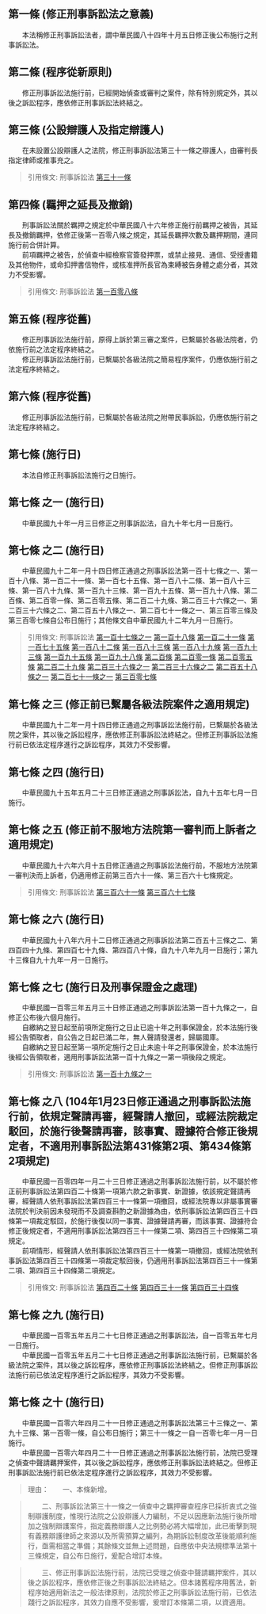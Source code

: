 第一條 (修正刑事訴訟法之意義)
-----------------------------
　　本法稱修正刑事訴訟法者，謂中華民國八十四年十月五日修正後公布施行之刑事訴訟法。  


第二條 (程序從新原則)
---------------------
　　修正刑事訴訟法施行前，已經開始偵查或審判之案件，除有特別規定外，其以後之訴訟程序，應依修正刑事訴訟法終結之。  


第三條 (公設辯護人及指定辯護人)
-------------------------------
　　在未設置公設辯護人之法院，修正刑事訴訟法第三十一條之辯護人，由審判長指定律師或推事充之。  
> 引用條文: 刑事訴訟法 [第三十一條](../../法務/刑法/刑事訴訟法.md#第三十一條-強制辯護案件與指定辯護人)



第四條 (羈押之延長及撤銷)
-------------------------
　　刑事訴訟法關於羈押之規定於中華民國八十六年修正施行前羈押之被告，其延長及撤銷羈押，依修正後第一百零八條之規定，其延長羈押次數及羈押期間，連同施行前合併計算。  
　　前項羈押之被告，於偵查中經檢察官簽發押票，或禁止接見、通信、受授書籍及其他物件，或命扣押書信物件，或核准押所長官為束縛被告身體之處分者，其效力不受影響。  
> 引用條文: 刑事訴訟法 [第一百零八條](../../法務/刑法/刑事訴訟法.md#第一百零八條-羈押之期間)



第五條 (程序從舊)
-----------------
　　修正刑事訴訟法施行前，原得上訴於第三審之案件，已繫屬於各級法院者，仍依施行前之法定程序終結之。  
　　修正刑事訴訟法施行前，已繫屬於各級法院之簡易程序案件，仍應依施行前之法定程序終結之。  


第六條 (程序從舊)
-----------------
　　修正刑事訴訟法施行前，已繫屬於各級法院之附帶民事訴訟，仍應依施行前之法定程序終結之。  


第七條 (施行日)
---------------
　　本法自修正刑事訴訟法施行之日施行。  


第七條 之一 (施行日)
--------------------
　　中華民國九十年一月三日修正之刑事訴訟法，自九十年七月一日施行。  


第七條 之二 (施行日)
--------------------
　　中華民國九十二年一月十四日修正通過之刑事訴訟法第一百十七條之一、第一百十八條、第一百二十一條、第一百七十五條、第一百八十二條、第一百八十三條、第一百八十九條、第一百九十三條、第一百九十五條、第一百九十八條、第二百條、第二百零一條、第二百零五條、第二百二十九條、第二百三十六條之一、第二百三十六條之二、第二百五十八條之一、第二百七十一條之一、第三百零三條及第三百零七條自公布日施行；其他條文自中華民國九十二年九月一日施行。  
> 引用條文: 刑事訴訟法 [第一百十七條之一](../../法務/刑法/刑事訴訟法.md#第一百十七條之一) [第一百十八條](../../法務/刑法/刑事訴訟法.md#第一百十八條-保證金之沒入) [第一百二十一條](../../法務/刑法/刑事訴訟法.md#第一百二十一條-有關羈押各項處分之裁定或命令機關) [第一百七十五條](../../法務/刑法/刑事訴訟法.md#第一百七十五條-傳喚證人之傳票) [第一百八十二條](../../法務/刑法/刑事訴訟法.md#第一百八十二條-拒絕證言－業務關係) [第一百八十三條](../../法務/刑法/刑事訴訟法.md#第一百八十三條-拒絕證言原因之釋明) [第一百八十九條](../../法務/刑法/刑事訴訟法.md#第一百八十九條-結文之作成) [第一百九十三條](../../法務/刑法/刑事訴訟法.md#第一百九十三條-拒絕具結或證言及不實具結之處罰) [第一百九十五條](../../法務/刑法/刑事訴訟法.md#第一百九十五條-囑託訊問證人) [第一百九十八條](../../法務/刑法/刑事訴訟法.md#第一百九十八條-鑑定人之選任) [第二百條](../../法務/刑法/刑事訴訟法.md#第二百條-聲請拒卻鑑定人之原因及時期) [第二百零一條](../../法務/刑法/刑事訴訟法.md#第二百零一條-拒卻鑑定人之程序) [第二百零五條](../../法務/刑法/刑事訴訟法.md#第二百零五條-鑑定之必要處分) [第二百二十九條](../../法務/刑法/刑事訴訟法.md#第二百二十九條-協助檢察官偵查之司法警察官) [第二百三十六條之一](../../法務/刑法/刑事訴訟法.md#第二百三十六條之一) [第二百三十六條之二](../../法務/刑法/刑事訴訟法.md#第二百三十六條之二) [第二百五十八條之一](../../法務/刑法/刑事訴訟法.md#第二百五十八條之一) [第二百七十一條之一](../../法務/刑法/刑事訴訟法.md#第二百七十一條之一) [第三百零七條](../../法務/刑法/刑事訴訟法.md#第三百零七條-言詞審理之例外)



第七條 之三 (修正前已繫屬各級法院案件之適用規定)
------------------------------------------------
　　中華民國九十二年一月十四日修正通過之刑事訴訟法施行前，已繫屬於各級法院之案件，其以後之訴訟程序，應依修正刑事訴訟法終結之。但修正刑事訴訟法施行前已依法定程序進行之訴訟程序，其效力不受影響。  


第七條 之四 (施行日)
--------------------
　　中華民國九十五年五月二十三日修正通過之刑事訴訟法，自九十五年七月一日施行。  


第七條 之五 (修正前不服地方法院第一審判而上訴者之適用規定)
----------------------------------------------------------
　　中華民國九十六年六月十五日修正通過之刑事訴訟法施行前，不服地方法院第一審判決而上訴者，仍適用修正前第三百六十一條、第三百六十七條規定。  
> 引用條文: 刑事訴訟法 [第三百六十一條](../../法務/刑法/刑事訴訟法.md#第三百六十一條-第二審上訴之管轄) [第三百六十七條](../../法務/刑法/刑事訴訟法.md#第三百六十七條-第二審對不合法上訴之處置－判決駁回補正)



第七條 之六 (施行日)
--------------------
　　中華民國九十八年六月十二日修正通過之刑事訴訟法第二百五十三條之二、第四百四十九條、第四百七十九條、第四百八十條，自九十八年九月一日施行；第九十三條自九十九年一月一日施行。  


第七條 之七 (施行日及刑事保證金之處理)
--------------------------------------
　　中華民國一百零三年五月三十日修正通過之刑事訴訟法第一百十九條之一，自修正公布後六個月施行。  
　　自繳納之翌日起至前項所定施行之日止已逾十年之刑事保證金，於本法施行後經公告領取者，自公告之日起已滿二年，無人聲請發還者，歸屬國庫。  
　　自繳納之翌日起至第一項所定施行之日止未逾十年之刑事保證金，於本法施行後經公告領取者，適用刑事訴訟法第一百十九條之一第一項後段之規定。  
> 引用條文: 刑事訴訟法 [第一百十九條之一](../../法務/刑法/刑事訴訟法.md#第一百十九條之一)



第七條 之八 (104年1月23日修正通過之刑事訴訟法施行前，依規定聲請再審，經聲請人撤回，或經法院裁定駁回，於施行後聲請再審，該事實、證據符合修正後規定者，不適用刑事訴訟法第431條第2項、第434條第2項規定)
----------------------------------------------------------------------------------------------------------------------------------------------------------------------------------------------------
　　中華民國一百零四年一月二十三日修正通過之刑事訴訟法施行前，以不屬於修正前刑事訴訟法第四百二十條第一項第六款之新事實、新證據，依該規定聲請再審，經聲請人依刑事訴訟法第四百三十一條第一項撤回，或經法院專以非屬事實審法院於判決前因未發現而不及調查斟酌之新證據為由，依刑事訴訟法第四百三十四條第一項裁定駁回，於施行後復以同一事實、證據聲請再審，而該事實、證據符合修正後規定者，不適用刑事訴訟法第四百三十一條第二項、第四百三十四條第二項規定。  
　　前項情形，經聲請人依刑事訴訟法第四百三十一條第一項撤回，或經法院依刑事訴訟法第四百三十四條第一項裁定駁回後，仍適用刑事訴訟法第四百三十一條第二項、第四百三十四條第二項規定。  
> 引用條文: 刑事訴訟法 [第四百二十條](../../法務/刑法/刑事訴訟法.md#第四百二十條-為受判決人利益聲請再審之事由) [第四百三十一條](../../法務/刑法/刑事訴訟法.md#第四百三十一條-再審聲請之撤回及其效力) [第四百三十四條](../../法務/刑法/刑事訴訟法.md#第四百三十四條-聲請無理由之裁定－裁定駁回)



第七條 之九 (施行日)
--------------------
　　中華民國一百零五年五月二十七日修正通過之刑事訴訟法，自一百零五年七月一日施行。  
　　中華民國一百零五年五月二十七日修正通過之刑事訴訟法施行前，已繫屬於各級法院之案件，其以後之訴訟程序，應依修正刑事訴訟法終結之。但修正刑事訴訟法施行前已依法定程序進行之訴訟程序，其效力不受影響。  


第七條 之十 (施行日)
--------------------
　　中華民國一百零六年四月二十一日修正通過之刑事訴訟法第三十三條之一、第九十三條、第一百零一條，自公布日施行；第三十一條之一自一百零七年一月一日施行。  
　　中華民國一百零六年四月二十一日修正通過之刑事訴訟法施行前，法院已受理之偵查中聲請羈押案件，其以後之訴訟程序，應依修正刑事訴訟法終結之。但修正刑事訴訟法施行前已依法定程序進行之訴訟程序，其效力不受影響。  
> 理由：　　一、本條新增。

> 　　二、刑事訴訟法第三十一條之一偵查中之羈押審查程序已採折衷式之強制辯護制度，惟現行法院之公設辯護人力編制，不足以因應新法施行後所增加之強制辯護案件，指定義務辯護人之比例勢必將大幅增加，此已衝擊到現有義務辯護律師之來源以及所需預算之編列，為期訴訟制度改革後能順利施行，亟需相當之準備；其餘條文並無上述問題，自應依中央法規標準法第十三條規定，自公布日施行，爰配合增訂本條。

> 　　三、修正刑事訴訟法施行前，法院已受理之偵查中聲請羈押案件，其以後之訴訟程序，應依修正後之刑事訴訟法終結之。但本諸舊程序用舊法，新程序始適用新法之一般法律原則，法院於修正之刑事訴訟法施行前，已依法踐行之訴訟程序，其效力自應不受影響，爰增訂本條第二項，以資適用。